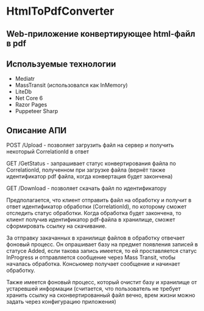 # HtmlToPdfConverter

## Web-приложение конвертирующее html-файл в pdf

## Используемые технологии
- Mediatr
- MassTransit (использовался как InMemory)
- LiteDb
- Net Core 6
- Razor Pages
- Puppeteer Sharp

## Описание АПИ

POST /Upload - позволяет загрузить файл на сервер и получить некоторый CorrelationId в ответ

GET /GetStatus - запрашивает статус конвертирования файла по CorrelationId, полученном при загрузке файла (вернёт также идентификатор pdf файла, когда конвертация будет закончена)

GET /Download - позволяет скачать файл по идентификатору

Предполагается, что клиент отправить файл на обработку и получит в ответ идентификатор обработки (CorrelationId), по которому сможет отследить статус обработки. Когда обработка будет закончена, то клиент получив идентификатор pdf-файла в хранилище, сможет сформировать ссылку на скачивание. 

За отправку закачанных в хранилище файлов в обработку отвечает фоновый процесс. Он опрашивает базу на предмет появления записей в статусе Added, если такова запись имеется, то ей проставляется статус InProgress и отправляется сообщение через Mass Transit, чтобы началась обработка. Консьюмер получает сообщение и начинает обработку. 

Также имеется фоновый процесс, который очистит базу и хранилище от устаревшей информации (считается, что пользователь не требует хранить ссылку на сконвертированный файл вечно, врем жизни можно задать через конфигурацию приложения)
